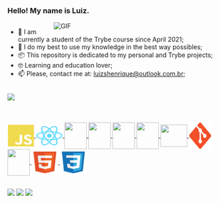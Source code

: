 ### Hello! My name is Luiz.

  <img align="right" alt="GIF" src="https://cdn.dribbble.com/users/416610/screenshots/4801105/coding_desk_flat_vector_ui_ux_design_illustration_motion_animation_gif2.gif" width="400px" />
  
  ##

-  📖 I am currently a student of the Trybe course since April 2021;
-  🥇 I do my best to use my knowledge in the best way possibles;
-  📦 This repository is dedicated to my personal and Trybe projects;
-  🤓 Learning and education lover;
-  📫 Please, contact me at: luizshenrique@outlook.com.br;

  ##

 <div>
  <a href="https://github.com/lzzhenrique">
  <img height="180em" src="https://github-readme-stats.vercel.app/api?username=lzzhenrique&show_icons=true&theme=dracula&include_all_commits=true&count_private=true"/>
</div>
  
  ##

<div style="display: inline_block"><br>
  <img align="center" alt="Luiz-Js" height="50" width="60" src="https://raw.githubusercontent.com/devicons/devicon/master/icons/javascript/javascript-plain.svg">
  <img align="center" alt="Luiz-React" height="50" width="60" src="https://raw.githubusercontent.com/devicons/devicon/master/icons/react/react-original.svg">
  <img align="center" src="https://cdn.jsdelivr.net/gh/devicons/devicon/icons/nodejs/nodejs-original.svg" width="50" height="60" />
  <img align="center" src="https://cdn.jsdelivr.net/gh/devicons/devicon/icons/express/express-original.svg" width="50" height="60" />
  <img align="center" src="https://cdn.jsdelivr.net/gh/devicons/devicon/icons/mongodb/mongodb-original.svg" width="50" height="60" />
  <img align="center" src="https://cdn.jsdelivr.net/gh/devicons/devicon/icons/mysql/mysql-original.svg" width="50" height="60" />
  <img align="center" src="https://cdn.jsdelivr.net/gh/devicons/devicon/icons/mocha/mocha-plain.svg" height="50" width="60"  />
  <img align="center" src="https://raw.githubusercontent.com/devicons/devicon/master/icons/git/git-original.svg" alt="git" width="50" height="60"/>
  <img align="center" src="https://cdn.jsdelivr.net/gh/devicons/devicon/icons/jest/jest-plain.svg" width="50" height="60" />
  <img align="center" alt="Luiz-HTML" height="50" width="60" src="https://raw.githubusercontent.com/devicons/devicon/master/icons/html5/html5-original.svg">
  <img align="center" alt="Luiz-CSS" height="50" width="60" src="https://raw.githubusercontent.com/devicons/devicon/master/icons/css3/css3-original.svg">



</div>
  

  ##
  
<div>
</a> 
  <a href = "mailto:contatoluiz_henrique@outlook.com"><img src="https://img.shields.io/badge/-Gmail-%23333?style=for-the-badge&logo=gmail&logoColor=white" target="_blank"></a>
  <a href = "https://twitter.com/Lzz_Henrique"><img src="https://img.shields.io/badge/Twitter-1DA1F2?style=for-the-badge&logo=twitter&logoColor=white" target="_blank"></a>
  <a href="https://www.linkedin.com/in/luiz-henri" target="_blank"><img src="https://img.shields.io/badge/-LinkedIn-%230077B5?style=for-the-badge&logo=linkedin&logoColor=white" target="_blank"></a>
</div>
